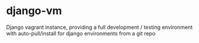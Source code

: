 django-vm
=========

Django vagrant instance, providing a full development / testing environment with auto-pull/install for django environments from a git repo
